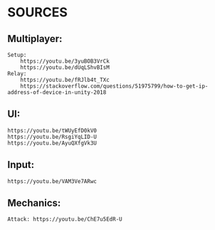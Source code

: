 # SOURCES

## Multiplayer:
```        
Setup:
    https://youtu.be/3yuBOB3VrCk
    https://youtu.be/dUqLShvBIsM
Relay: 
    https://youtu.be/fRJlb4t_TXc
    https://stackoverflow.com/questions/51975799/how-to-get-ip-address-of-device-in-unity-2018
```
## UI:
```
https://youtu.be/tWUyEfD0kV0
https://youtu.be/RsgiYqLID-U
https://youtu.be/AyuQXfgVk3U
```
## Input:
```
https://youtu.be/VAM3Ve7ARwc
```
## Mechanics:
```
Attack: https://youtu.be/ChE7u5EdR-U
```